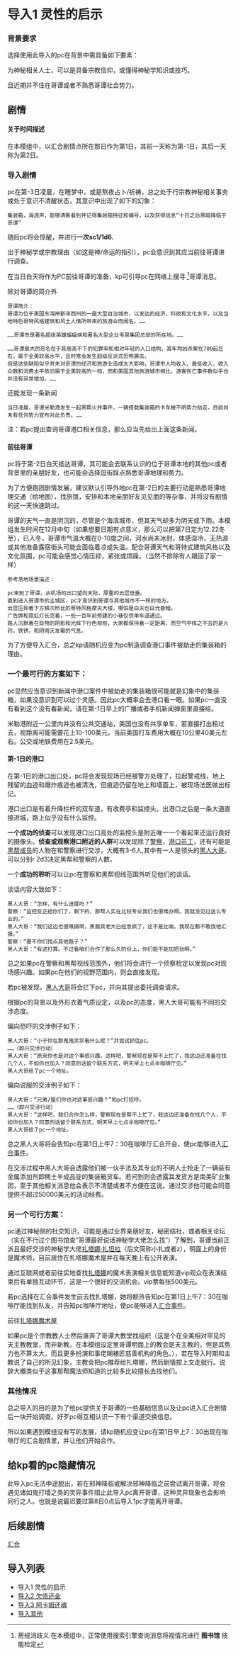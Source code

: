 # 导入1 灵性的启示

### 背景要求

选择使用此导入的pc在背景中需具备如下要素：

为神秘相关人士，可以是具备宗教信仰，或懂得神秘学知识或技巧。

且近期并不住在哥谭或者不熟悉哥谭社会势力。

## 剧情

#### 关于时间描述
在本模组中，以汇合剧情点所在那日作为第1日，其前一天称为第-1日，其后一天称为第2日。

### 导入剧情

pc在第-3日凌晨，在睡梦中，或是熬夜占卜/祈祷，总之处于行宗教神秘相关事务或处于意识不清醒状态，其意识中出现了如下的幻象：

    
    集装箱，海浪声，能够清晰看到并记得集装箱特征和编号，以及获得信息“十日之后黑暗降临于哥谭”
    

随后pc将会惊醒，并进行**一次sc1/1d6.**

出于神秘学或宗教理由（如这是神/命运的指引），pc会意识到其应当前往哥谭进行调查。

在当日白天将作为PC前往哥谭的准备，kp可引导pc在网络上搜寻 [^1]哥谭消息。

[^1]:房规消歧义:在本模组中，正常使用搜索引擎查询消息将视情况进行 **图书馆** 技能检定

除对哥谭的简介外


    哥谭简介：
    哥谭为位于美国东海岸新泽西州的一座大型自治城市，以发达的经济，科技和文化水平，以及当地特色哥特风格建筑和风土人情所带来的旅游业而闻名。……

    ……哥谭市是著名超级英雄蝙蝠侠和著名大型企业韦恩集团总部的所在地。……

    ……哥谭最大的恶名在于其居高不下的犯罪率和相对年轻的人口结构，其年均凶杀案在700起左右，属于全美较高水平，且时常会发生超级反派式恐怖袭击。
    但是这些缺陷似乎并未对哥谭的经济和旅游业造成太大影响，哥谭市人均收入，最低收入，收入众数和消费水平依旧属于全美较高的一档，而和美国其他旅游城市相比，游客伤亡事件数似乎也并没有异常增加。……


还能发现一条新闻


    当日凌晨，哥谭米勒港发生一起黑帮火并事件，一辆搭载集装箱的卡车被不明势力劫走，目前尚未有任何势力宣布对此负责。……


注：若pc提出查询哥谭港口相关信息，那么应当先给出上面这条新闻。

#### 前往哥谭
pc将于第-2日白天抵达哥谭，其可能会去联系认识的位于哥谭本地的其他pc或者背景里的亲朋好友，也可能会选择逛街踩点熟悉哥谭地理和势力。

为了方便跑团剧情发展，建议默认引导外地pc在第-2日的主要行动是熟悉哥谭地理交通（给地图），找旅馆，安排和本地亲朋好友见见面的等杂事，并将没有剧情的这一天快速跳过。

哥谭的天气一直是阴沉的，尽管是个海滨城市，但其天气却多为阴天或下雨。本模组发生时间在12月中旬（如果想要日期有点意义，那么可以把第7日定为12.22冬至），已入冬，哥谭市气温大概在0-10度之间，河水尚未冰封，体感湿冷，无热源或其他准备露宿街头可能会面临着凉或失温。配合哥谭天气和哥特式建筑风格以及文化氛围，pc可能会感觉心情压抑，紧张或烦躁。（当然不排除有人跟回了家一样）


    参考落地场景描述：

    pc来到了哥谭，从机场的出口望向天际，厚重的云层低垂。
    直到进入哥谭市的主城区，pc才意识到哥谭与其他城市不一样的地方。
    云层压抑着下方鳞次栉比的哥特风格摩天大楼，哪怕是白天也日光昏暗。
    广告牌和霓虹灯长亮着，一些一百年前修建的小巷仅供单车道通过。
    路人沉默着在巨物的阴影和光辉下行色匆匆，大家都保持着一定距离，而空气中挥之不去的是火药，铁锈，和阴雨天发霉的气息。


为了方便导入汇合，总之kp请随机应变为pc制造调查港口事件被劫走的集装箱的理由。

### 一个最可行的方案如下：

pc显然应当意识到新闻中港口案件中被劫走的集装箱很可能就是幻象中的集装箱，如果没意识到可以过个灵感。因此pc大概率会去港口看一眼。如果pc一直没有看到这个没有看新闻，请在第-1日早上的广播或者手机新闻弹窗里直接给。

米勒港附近一公里内并没有公共交通站，美国也没有共享单车，若直接打出租过去，视距离可能需要花上10-100美元。当前美国打车费用大概在10公里40美元左右。公交或地铁费用在2.5美元。

#### 第-1日的港口

在第-1日的港口出口处，pc将会发现现场已经被警方处理了，拉起警戒线，地上残留的血迹和爆炸痕迹也被清洗，但痕迹仍留在地上和墙面上，被现场法医做出标记。

港口出口是有着升降栏杆的双车道，有收费亭和监控头。出港口之后是一条大道直接进城，路上似乎没有什么监控。

**一个成功的侦查**可以发现港口出口高处的监控头是附近唯一一个看起来还运行良好的摄像头。**侦查或观察港口附近的人群**可以发现除了[警察](人物/警察.md)，[港口员工](人物/职员.md)，还有可能是[黑帮成员](人物/帮派份子.md)的人物在和警察进行交涉，大概有3-6人,其中有一人是领头的[黑人大哥](人物/jojo.md)。可以分别r 2d3决定黑帮和警察的人数。

一个**成功的聆听**可以让pc在警察和黑帮视线范围外听见他们的谈话。

谈话内容大致如下：

    黑人大哥：“怎样，有什么进展吗？”
    警察：“监控反正给你们了，剩下的，那帮人实在比较专业我们也很难办啊。我就没见过这么专业的。”
    黑人大哥：“我们这边也很难搞啊，黑面具老大已经急疯了，这不是比喻。我现在都不敢找他汇报。”
    警察：“要不你们找点其他路子？”
    黑人大哥：“有这打算。不过看咱们合作了那么久的份上，你们能不能加把劲啊。”

总之如果pc在警察和黑帮视线范围外，他们将会进行一个侦察检定以发现pc对现场感兴趣。如果pc在他们的视野范围内，则会直接发现。

若pc被发现，[黑人大哥](人物/jojo.md)将会拦下pc，并向其提出委托调查请求。

根据pc的背景以及外形衣着气质设定，以及pc的态度，黑人大哥可能有不同的交涉态度。

偏向恐吓的交涉例子如下：
    
    黑人大哥：“小子你在那鬼鬼祟祟看什么呢？”并尝试抓住pc。
    ……（即兴交涉行动）
    黑人大哥：“原来你也是对这个事感兴趣，这样吧，警察现在是帮不上忙了，我这边还准备在找几个人，不如你也加入？同意的话留个联系方式，明天早上七点半咖啡厅见。”
    黑人大哥给了pc一个地址。

偏向说服的交涉例子如下：

    黑人大哥：“兄弟/姐们你也对这事感兴趣？”和pc打招呼。
    ……（即兴交涉行动）
    黑人大哥：“这样吧，我们合作怎么样，警察现在是帮不上忙了，我这边还准备在找几个人，不如你也加入？同意的话留个联系方式，明天早上七点半咖啡厅见。”
    黑人大哥给了pc一个地址。

总之黑人大哥将会告知pc在第1日上午7：30在咖啡厅汇合开会，使pc能够进入[汇合事件](/第一次汇合.md)。

在交涉过程中黑人大哥会透露他们被一伙手法及其专业的不明人士抢走了一辆装有金属添加剂即稀土半成品锭的集装箱货车。若问到则会透露其发货方是南美矿业集团，至于其他相关消息他会表示不清楚或者不方便在这说。通过交涉他可能会同意提供不超过50000美元的活动经费。

### 另一个可行方案：

pc通过神秘侧的社交知识，可能是通过业界亲朋好友，秘密结社，或者相关论坛（实在不行过个图书馆查“哥谭最好说话神秘学大佬怎么找”）了解到，哥谭当前正派且最好交涉的神秘学大佬[扎塔娜·扎坦拉](人物/z.md)（后文简称小扎或者z），明面上的身份是魔术师，目前居住在扎塔娜魔术屋并在每天晚上有公开表演。

通过互联网或者前往实地查找[扎塔娜](人物/z.md)的魔术表演相关信息能知道vip观众在表演结束后有单独互动环节，这是一个很好的交流机会。vip票每张500美元。

若pc选择在汇合事件发生前去找扎塔娜，她将额外告知pc在第1日上午7：30在咖啡厅能找到队友，并告知pc咖啡厅地址，使pc能够进入[汇合事件](/第一次汇合.md)。

前往[扎塔娜魔术屋](/节点事件/魔术屋.md)

如果pc是个宗教教人士然后直奔了哥谭大教堂找组织（这是个在全美相对罕见的天主教教堂，而非新教。在本模组设定里哥谭明面上的教会是天主教的，但是其势力也不算太大，而且更多扮演和事佬糊裱匠慈善机构的角色。），若在导入时期和主教说了自己的所见幻象，主教会把pc推荐给扎塔娜，然后剧情按上文走就行。说辞大概类似于这事那帮魔法师知道的比较多比较擅长去找他们。

### 其他情况

总之导入的目的是为了给pc提供关于哥谭的一些基础信息以及让pc进入汇合剧情后一块开始调查。好歹pc得互相认识一下有个渠道交换信息。

所以如果遇到模组没有写的发展，请kp随机应变让pc在第1日早上7：30出现在咖啡厅的汇合剧情里，并让他们开始合作。

## 给kp看的pc隐藏情况

此导入pc无法中途脱出，若在邪神降临或解决邪神降临之前尝试离开哥谭，将会遇见诸如鬼打墙之类的灵异事件阻止此导入pc离开哥谭，这种灵异现象也会影响同行之人。也就是说最迟要过第8日0点后导入1pc才能离开哥谭。

## 后续剧情
[汇合](/第一次汇合.md)

## 导入列表

* 导入1 灵性的启示
* [导入2 欠债还金](/导入2欠债还金.md)
* [导入3 阿卡姆还魂](/导入3阿卡姆还魂.md)
* [导入其他](/导入其他.md)